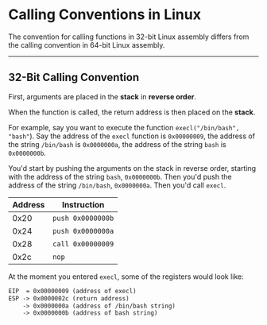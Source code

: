 # Calling Conventions in Linux

The convention for calling functions in 32-bit Linux assembly differs from the calling convention in 64-bit Linux assembly.

---

## 32-Bit Calling Convention

First, arguments are placed in the **stack** in **reverse order**.

When the function is called, the return address is then placed on the **stack**.

For example, say you want to execute the function `execl("/bin/bash", "bash"`). Say the address of the `execl` function is `0x00000009`, the address of the string `/bin/bash` is `0x0000000a`, the address of the string `bash` is `0x0000000b`.

You'd start by pushing the arguments on the stack in reverse order, starting with the address of the string `bash`, `0x0000000b`. Then you'd push the address of the string `/bin/bash`, `0x0000000a`. Then you'd call `execl`.

| Address | Instruction |
| --- | --- |
| 0x20 | `push 0x0000000b` |
| 0x24 | `push 0x0000000a` |
| 0x28 | `call 0x00000009` |
| 0x2c | `nop` |

At the moment you entered `execl`, some of the registers would look like:

```txt
EIP  = 0x00000009 (address of execl)
ESP -> 0x0000002c (return address)
    -> 0x0000000a (address of /bin/bash string)
	-> 0x0000000b (address of bash string)
```
